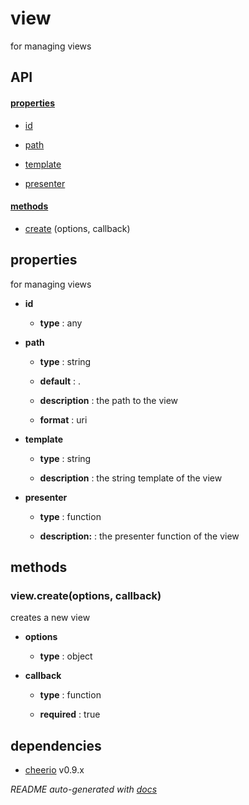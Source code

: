 # view

for managing views

## API

#### [properties](#view-properties)

  - [id](#view-properties-id)

  - [path](#view-properties-path)

  - [template](#view-properties-template)

  - [presenter](#view-properties-presenter)


#### [methods](#view-methods)

  - [create](#view-methods-create) (options, callback)


<a name="view-properties"></a>

## properties 
for managing views

- **id** 

  - **type** : any

- **path** 

  - **type** : string

  - **default** : .

  - **description** : the path to the view

  - **format** : uri

- **template** 

  - **type** : string

  - **description** : the string template of the view

- **presenter** 

  - **type** : function

  - **description:** : the presenter function of the view


<a name="view-methods"></a> 

## methods 

<a name="view-methods-create"></a> 

### view.create(options, callback)

creates a new view

- **options** 

  - **type** : object

- **callback** 

  - **type** : function

  - **required** : true


## dependencies 
- [cheerio](http://npmjs.org/package/cheerio) v0.9.x

*README auto-generated with [docs](https://github.com/bigcompany/resources/tree/master/docs)*